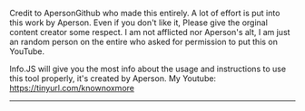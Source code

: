 Credit to ApersonGithub who made this entirely. A lot of effort is put into this work by Aperson. Even if you don't like it,
Please give the orginal content creator some respect.
I am not afflicted nor Aperson's alt, I am just an random person on the entire who asked
for permission to put this on YouTube.

Info.JS will give you the most info about the usage and instructions to use this tool properly, it's created by Aperson.
My Youtube: https://tinyurl.com/knownoxmore

---------------------------------------------



